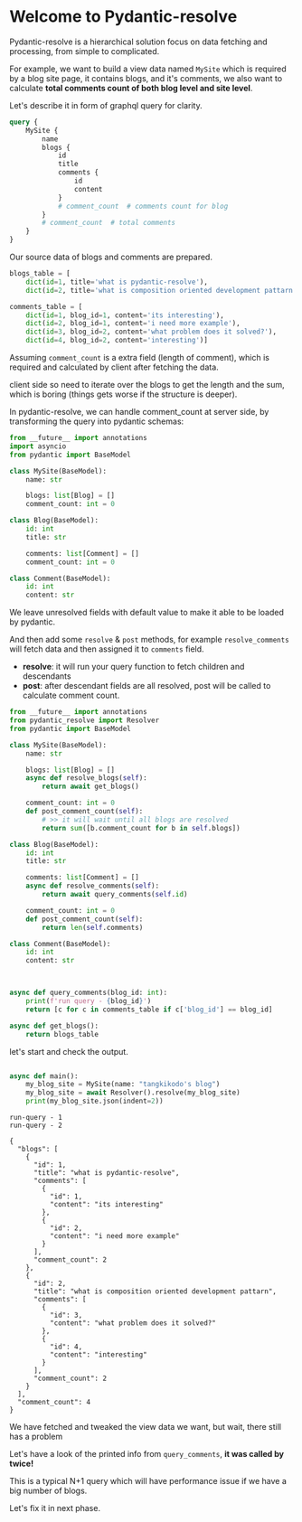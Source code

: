 # Welcome to Pydantic-resolve

Pydantic-resolve is a hierarchical solution focus on data fetching and processing, from simple to complicated.

For example, we want to build a view data named `MySite` which is required by a blog site page, it contains blogs, and it's comments, we also want to calculate **total comments count of both blog level and site level**.

Let's describe it in form of graphql query for clarity.

```graphql linenums="1"
query {
    MySite {
        name
        blogs {
            id
            title
            comments {
                id
                content
            }
            # comment_count  # comments count for blog
        }
        # comment_count  # total comments
    }
}
```
Our source data of blogs and comments are prepared.

```python linenums="1"
blogs_table = [
    dict(id=1, title='what is pydantic-resolve'),
    dict(id=2, title='what is composition oriented development pattarn')]

comments_table = [
    dict(id=1, blog_id=1, content='its interesting'),
    dict(id=2, blog_id=1, content='i need more example'),
    dict(id=3, blog_id=2, content='what problem does it solved?'),
    dict(id=4, blog_id=2, content='interesting')]
```

Assuming `comment_count` is a extra field (length of comment), which is required and calculated by client after fetching the data.

client side so need to iterate over the blogs to get the length and the sum, which is boring (things gets worse if the structure is deeper).

In pydantic-resolve, we can handle comment_count at server side, by transforming the query into pydantic schemas:

```python linenums="1" hl_lines="8 9 15 16"
from __future__ import annotations 
import asyncio
from pydantic import BaseModel

class MySite(BaseModel):
    name: str

    blogs: list[Blog] = []
    comment_count: int = 0

class Blog(BaseModel):
    id: int
    title: str

    comments: list[Comment] = []
    comment_count: int = 0

class Comment(BaseModel):
    id: int
    content: str
```

We leave unresolved fields with default value to make it able to be loaded by pydantic.

And then add some `resolve` & `post` methods, for example `resolve_comments` will fetch data and then assigned it to `comments` field.

- **resolve**: it will run your query function to fetch children and descendants
- **post**: after descendant fields are all resolved, post will be called to calculate comment count.

```python linenums="1" hl_lines="7-8 11-13 20-21 24-25"
from __future__ import annotations 
from pydantic_resolve import Resolver
from pydantic import BaseModel

class MySite(BaseModel):
    name: str

    blogs: list[Blog] = []
    async def resolve_blogs(self):
        return await get_blogs()

    comment_count: int = 0
    def post_comment_count(self):
        # >> it will wait until all blogs are resolved
        return sum([b.comment_count for b in self.blogs])

class Blog(BaseModel):
    id: int
    title: str

    comments: list[Comment] = []
    async def resolve_comments(self):
        return await query_comments(self.id)

    comment_count: int = 0
    def post_comment_count(self):
        return len(self.comments)

class Comment(BaseModel):
    id: int
    content: str



async def query_comments(blog_id: int):
    print(f'run query - {blog_id}')
    return [c for c in comments_table if c['blog_id'] == blog_id]

async def get_blogs():
    return blogs_table
```

let's start and check the output.

```python linenums="1" hl_lines="2 3"

async def main():
    my_blog_site = MySite(name: "tangkikodo's blog")
    my_blog_site = await Resolver().resolve(my_blog_site)
    print(my_blog_site.json(indent=2))
```


```shell linenums="1" hl_lines="19 34 37"
run-query - 1
run-query - 2

{
  "blogs": [
    {
      "id": 1,
      "title": "what is pydantic-resolve",
      "comments": [
        {
          "id": 1,
          "content": "its interesting"
        },
        {
          "id": 2,
          "content": "i need more example"
        }
      ],
      "comment_count": 2
    },
    {
      "id": 2,
      "title": "what is composition oriented development pattarn",
      "comments": [
        {
          "id": 3,
          "content": "what problem does it solved?"
        },
        {
          "id": 4,
          "content": "interesting"
        }
      ],
      "comment_count": 2
    }
  ],
  "comment_count": 4
}
```

We have fetched and tweaked the view data we want, but wait, there still has a problem

Let's have a look of the printed info from `query_comments`, **it was called by twice!**

This is a typical N+1 query which will have performance issue if we have a big number of blogs.

Let's fix it in next phase.
